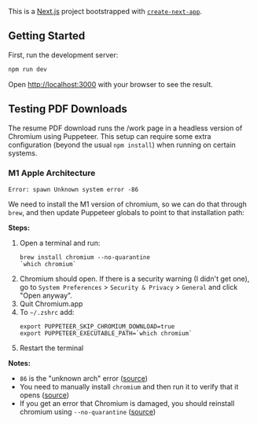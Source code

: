 This is a [Next.js](https://nextjs.org/) project bootstrapped with [`create-next-app`](https://github.com/vercel/next.js/tree/canary/packages/create-next-app).

## Getting Started

First, run the development server:

```bash
npm run dev
```

Open [http://localhost:3000](http://localhost:3000) with your browser to see the result.

## Testing PDF Downloads

The resume PDF download runs the /work page in a headless version of Chromium using Puppeteer. This setup can require some extra configuration (beyond the usual `npm install`) when running on certain systems.

### M1 Apple Architecture

```
Error: spawn Unknown system error -86
```

We need to install the M1 version of chromium, so we can do that through `brew`, and then update Puppeteer globals to point to that installation path:

**Steps:**

1. Open a terminal and run:
   ```
   brew install chromium --no-quarantine
   `which chromium`
   ```
2. Chromium should open. If there is a security warning (I didn't get one), go to `System Preferences` > `Security & Privacy` > `General` and click "Open anyway".
3. Quit Chromium.app
4. To `~/.zshrc` add:
   ```
   export PUPPETEER_SKIP_CHROMIUM_DOWNLOAD=true
   export PUPPETEER_EXECUTABLE_PATH=`which chromium`
   ```
5. Restart the terminal

**Notes:**

- `86` is the "unknown arch" error ([source](https://github.com/pa11y/pa11y/issues/619#issuecomment-986182745))
- You need to manually install `chromium` and then run it to verify that it opens ([source](https://github.com/puppeteer/puppeteer/issues/6622#issuecomment-787912758))
- If you get an error that Chromium is damaged, you should reinstall chromium using `--no-quarantine` ([source](https://www.reddit.com/r/MacOS/comments/q9d772/homebrew_chromium_is_damaged_and_cant_be_openend/hkh5sxm/?utm_source=reddit&utm_medium=web2x&context=3))
